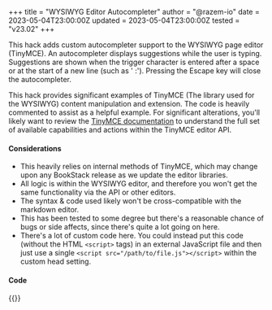 +++
title = "WYSIWYG Editor Autocompleter"
author = "@razem-io"
date = 2023-05-04T23:00:00Z
updated = 2023-05-04T23:00:00Z
tested = "v23.02"
+++

This hack adds custom autocompleter support to the WYSIWYG page editor (TinyMCE). An autocompleter displays suggestions while the user is typing. Suggestions are shown when the trigger character is entered after a space or at the start of a new line (such as ' :'). Pressing the Escape key will close the autocompleter.

This hack provides significant examples of TinyMCE (The library used for the WYSIWYG) content manipulation and extension.
The code is heavily commented to assist as a helpful example.
For significant alterations, you'll likely want to review the [TinyMCE documentation](https://www.tiny.cloud/docs/tinymce/6/autocompleter/)
to understand the full set of available capabilities and actions within the TinyMCE editor API.

#### Considerations

- This heavily relies on internal methods of TinyMCE, which may change upon any BookStack release as we update the editor libraries.
- All logic is within the WYSIWYG editor, and therefore you won't get the same functionality via the API or other editors.
- The syntax & code used likely won't be cross-compatible with the markdown editor.
- This has been tested to some degree but there's a reasonable chance of bugs or side affects, since there's quite a lot going on here.
- There's a lot of custom code here. You could instead put this code (without the HTML `<script>` tags) in an external JavaScript file and then just use a single `<script src="/path/to/file.js"></script>` within the custom head setting.

#### Code

{{<hack file="head.html" type="head">}}
